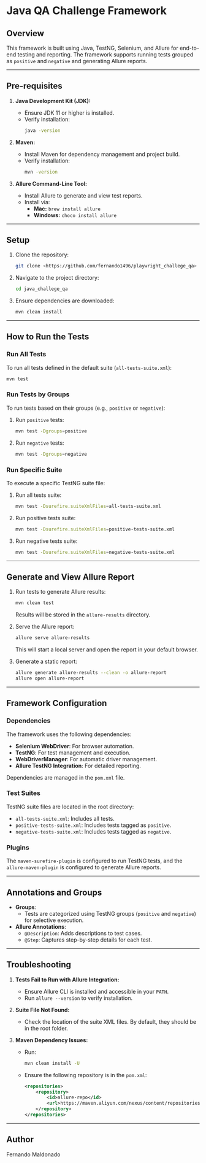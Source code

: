 
# **Java QA Challenge Framework**

## **Overview**
This framework is built using Java, TestNG, Selenium, and Allure for end-to-end testing and reporting. The framework supports running tests grouped as `positive` and `negative` and generating Allure reports.

---

## **Pre-requisites**
1. **Java Development Kit (JDK):**
    - Ensure JDK 11 or higher is installed.
    - Verify installation:
      ```bash
      java -version
      ```
2. **Maven:**
    - Install Maven for dependency management and project build.
    - Verify installation:
      ```bash
      mvn -version
      ```

3. **Allure Command-Line Tool:**
    - Install Allure to generate and view test reports.
    - Install via:
        - **Mac:** `brew install allure`
        - **Windows:** `choco install allure`

---

## **Setup**
1. Clone the repository:
   ```bash
   git clone <https://github.com/fernando1496/playwright_challege_qa>
   ```
2. Navigate to the project directory:
   ```bash
   cd java_challege_qa
   ```
3. Ensure dependencies are downloaded:
   ```bash
   mvn clean install
   ```

---

## **How to Run the Tests**
### **Run All Tests**
To run all tests defined in the default suite (`all-tests-suite.xml`):
```bash
mvn test
```

### **Run Tests by Groups**
To run tests based on their groups (e.g., `positive` or `negative`):
1. Run `positive` tests:
   ```bash
   mvn test -Dgroups=positive
   ```
2. Run `negative` tests:
   ```bash
   mvn test -Dgroups=negative
   ```

### **Run Specific Suite**
To execute a specific TestNG suite file:
1. Run all tests suite:
   ```bash
   mvn test -Dsurefire.suiteXmlFiles=all-tests-suite.xml
   ```
2. Run positive tests suite:
   ```bash
   mvn test -Dsurefire.suiteXmlFiles=positive-tests-suite.xml
   ```
3. Run negative tests suite:
   ```bash
   mvn test -Dsurefire.suiteXmlFiles=negative-tests-suite.xml
   ```

---

## **Generate and View Allure Report**
1. Run tests to generate Allure results:
   ```bash
   mvn clean test
   ```
   Results will be stored in the `allure-results` directory.

2. Serve the Allure report:
   ```bash
   allure serve allure-results
   ```
   This will start a local server and open the report in your default browser.

3. Generate a static report:
   ```bash
   allure generate allure-results --clean -o allure-report
   allure open allure-report
   ```

---

## **Framework Configuration**
### **Dependencies**
The framework uses the following dependencies:
- **Selenium WebDriver**: For browser automation.
- **TestNG**: For test management and execution.
- **WebDriverManager**: For automatic driver management.
- **Allure TestNG Integration**: For detailed reporting.

Dependencies are managed in the `pom.xml` file.

### **Test Suites**
TestNG suite files are located in the root directory:
- `all-tests-suite.xml`: Includes all tests.
- `positive-tests-suite.xml`: Includes tests tagged as `positive`.
- `negative-tests-suite.xml`: Includes tests tagged as `negative`.

### **Plugins**
The `maven-surefire-plugin` is configured to run TestNG tests, and the `allure-maven-plugin` is configured to generate Allure reports.

---

## **Annotations and Groups**
- **Groups**:
    - Tests are categorized using TestNG groups (`positive` and `negative`) for selective execution.
- **Allure Annotations**:
    - `@Description`: Adds descriptions to test cases.
    - `@Step`: Captures step-by-step details for each test.

---

## **Troubleshooting**
1. **Tests Fail to Run with Allure Integration:**
    - Ensure Allure CLI is installed and accessible in your `PATH`.
    - Run `allure --version` to verify installation.

2. **Suite File Not Found:**
    - Check the location of the suite XML files. By default, they should be in the root folder.

3. **Maven Dependency Issues:**
    - Run:
      ```bash
      mvn clean install -U
      ```
    - Ensure the following repository is in the `pom.xml`:
      ```xml
      <repositories>
          <repository>
              <id>allure-repo</id>
              <url>https://maven.aliyun.com/nexus/content/repositories/central/</url>
          </repository>
      </repositories>
      ```

---

## **Author**
Fernando Maldonado
